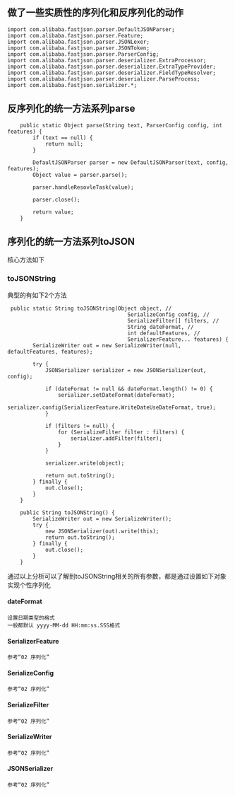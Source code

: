 ## 做了一些实质性的序列化和反序列化的动作

```
import com.alibaba.fastjson.parser.DefaultJSONParser;
import com.alibaba.fastjson.parser.Feature;
import com.alibaba.fastjson.parser.JSONLexer;
import com.alibaba.fastjson.parser.JSONToken;
import com.alibaba.fastjson.parser.ParserConfig;
import com.alibaba.fastjson.parser.deserializer.ExtraProcessor;
import com.alibaba.fastjson.parser.deserializer.ExtraTypeProvider;
import com.alibaba.fastjson.parser.deserializer.FieldTypeResolver;
import com.alibaba.fastjson.parser.deserializer.ParseProcess;
import com.alibaba.fastjson.serializer.*;
```

## 反序列化的统一方法系列parse


```
    public static Object parse(String text, ParserConfig config, int features) {
        if (text == null) {
            return null;
        }

        DefaultJSONParser parser = new DefaultJSONParser(text, config, features);
        Object value = parser.parse();

        parser.handleResovleTask(value);

        parser.close();

        return value;
    }
```


## 序列化的统一方法系列toJSON

核心方法如下

### toJSONString

典型的有如下2个方法
```
 public static String toJSONString(Object object, // 
                                      SerializeConfig config, // 
                                      SerializeFilter[] filters, // 
                                      String dateFormat, //
                                      int defaultFeatures, // 
                                      SerializerFeature... features) {
        SerializeWriter out = new SerializeWriter(null, defaultFeatures, features);

        try {
            JSONSerializer serializer = new JSONSerializer(out, config);
            
            if (dateFormat != null && dateFormat.length() != 0) {
                serializer.setDateFormat(dateFormat);
                serializer.config(SerializerFeature.WriteDateUseDateFormat, true);
            }

            if (filters != null) {
                for (SerializeFilter filter : filters) {
                    serializer.addFilter(filter);
                }
            }

            serializer.write(object);

            return out.toString();
        } finally {
            out.close();
        }
    }

```


```
    public String toJSONString() {
        SerializeWriter out = new SerializeWriter();
        try {
            new JSONSerializer(out).write(this);
            return out.toString();
        } finally {
            out.close();
        }
    }

```

通过以上分析可以了解到toJSONString相关的所有参数，都是通过设置如下对象实现个性序列化

#### dateFormat
    设置日期类型的格式
    一般都默认 yyyy-MM-dd HH:mm:ss.SSS格式
    
#### SerializerFeature
    参考“02 序列化”
#### SerializeConfig
    参考“02 序列化”
#### SerializeFilter
    参考“02 序列化”
#### SerializeWriter
    参考“02 序列化”
#### JSONSerializer
    参考“02 序列化”

### 